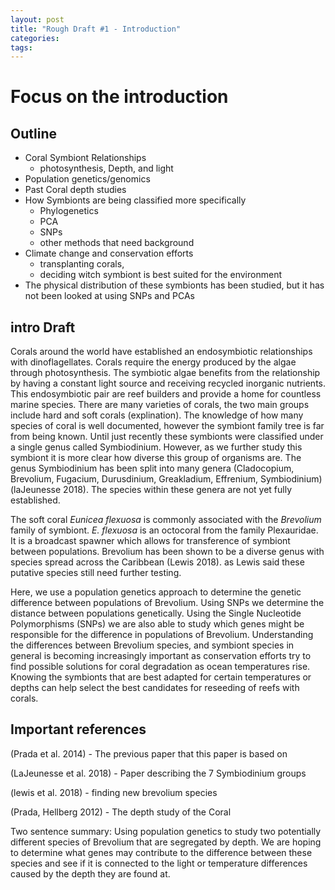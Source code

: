 ```yaml
---
layout: post
title: "Rough Draft #1 - Introduction"
categories: 
tags: 
---
```



# Focus on the introduction


## Outline

* Coral Symbiont Relationships
    * photosynthesis, Depth, and light   
* Population genetics/genomics 
* Past Coral depth studies  
* How Symbionts are being classified more specifically 
    * Phylogenetics
    * PCA
    * SNPs
    * other methods that need background 
* Climate change and conservation efforts 
    * transplanting corals, 
    * deciding witch symbiont is best suited for the environment
* The physical distribution of these symbionts has been studied, but it has not been looked at using SNPs and PCAs



## intro Draft

Corals around the world have established an endosymbiotic relationships with dinoflagellates. Corals require the energy produced by the algae through photosynthesis. The symbiotic algae benefits from the relationship by having a constant light source and receiving recycled inorganic nutrients. This endosymbiotic pair are reef builders and provide a home for countless marine species. There are many varieties of corals, the two main groups include hard and soft corals (explination). The knowledge of how many species of coral is well documented, however the symbiont family tree is far from being known.
Until just recently these symbionts were classified under a single genus called Symbiodinium. However, as we further study this symbiont it is more clear how diverse this group of organisms are. The genus Symbiodinium has been split into many genera (Cladocopium, Brevolium, Fugacium, Durusdinium, Greakladium, Effrenium, Symbiodinium) (laJeunesse 2018). The species within these genera are not yet fully established.

The soft coral *Eunicea flexuosa* is commonly associated with the *Brevolium* family of symbiont. *E. flexuosa* is an octocoral from the family Plexauridae. It is a broadcast spawner which allows for transference of symbiont between populations. Brevolium has been shown to be a diverse genus with species spread across the Caribbean (Lewis 2018). as Lewis said these putative species still need further testing.

Here, we use a population genetics approach to determine the genetic difference between populations of Brevolium. Using SNPs we determine the distance between populations genetically.
Using the Single Nucleotide Polymorphisms (SNPs) we are also able to study which genes might be responsible for the difference in populations of Brevolium.
Understanding the differences between Brevolium species, and symbiont species in general is becoming increasingly important as conservation efforts try to find possible solutions for coral degradation as ocean temperatures rise. Knowing the symbionts that are best adapted for certain temperatures or depths can help select the best candidates for reseeding of reefs with corals.



## Important references 

(Prada et al. 2014) - The previous paper that this paper is based on

(LaJeunesse et al. 2018) - Paper describing the 7 Symbiodinium groups

(lewis et al. 2018) - finding new brevolium species 

(Prada, Hellberg 2012) - The depth study of the Coral




Two sentence summary:
Using population genetics to study two potentially different species of Brevolium that are segregated by depth. We are hoping to determine what genes may contribute to the difference between these species and see if it is connected to the light or temperature differences caused by the depth they are found at.

























